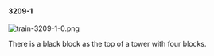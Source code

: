 #### 3209-1
![train-3209-1-0.png](https://github.com/lil-lab/nlvr/raw/master/nlvr/train/images/22/train-3209-1-0.png "train-3209-1-0.png")

There is a black block as the top of a tower with four blocks.